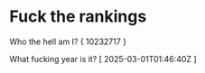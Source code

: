# Fuck the rankings

Who the hell am I?
{ 10232717 }

What fucking year is it?
[ 2025-03-01T01:46:40Z ]

